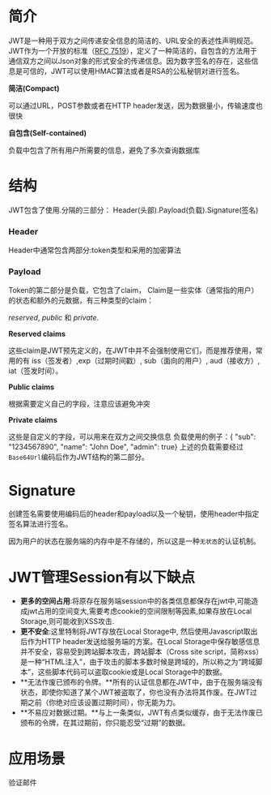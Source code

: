 # 简介

JWT是一种用于双方之间传递安全信息的简洁的、URL安全的表述性声明规范。JWT作为一个开放的标准（[RFC 7519](https://link.jianshu.com?t=https://tools.ietf.org/html/rfc7519)），定义了一种简洁的，自包含的方法用于通信双方之间以Json对象的形式安全的传递信息。因为数字签名的存在，这些信息是可信的，JWT可以使用HMAC算法或者是RSA的公私秘钥对进行签名。

**简洁\(Compact\)**

可以通过URL，POST参数或者在HTTP header发送，因为数据量小，传输速度也很快

**自包含\(Self-contained\)**

负载中包含了所有用户所需要的信息，避免了多次查询数据库

# 结构

JWT包含了使用.分隔的三部分： Header\(头部\).Payload\(负载\).Signature\(签名\)

### Header

Header中通常包含两部分:token类型和采用的加密算法

### Payload

Token的第二部分是负载，它包含了claim， Claim是一些实体（通常指的用户）的状态和额外的元数据，有三种类型的claim：

_reserved_, _public_ 和 _private_.

**Reserved claims**

这些claim是JWT预先定义的，在JWT中并不会强制使用它们，而是推荐使用，常用的有 iss（签发者）,exp（过期时间戳）, sub（面向的用户）, aud（接收方）, iat（签发时间）。

**Public claims**

根据需要定义自己的字段，注意应该避免冲突

**Private claims**

这些是自定义的字段，可以用来在双方之间交换信息 负载使用的例子：{ "sub": "1234567890", "name": "John Doe", "admin": true} 上述的负载需要经过`Base64Url`编码后作为JWT结构的第二部分。

# Signature

创建签名需要使用编码后的header和payload以及一个秘钥，使用header中指定签名算法进行签名。

因为用户的状态在服务端的内存中是不存储的，所以这是一种`无状态`的认证机制。

# JWT管理Session有以下缺点

* **更多的空间占用**:将原存在服务端session中的各类信息都保存在jwt中,可能造成jwt占用的空间变大,需要考虑cookie的空间限制等因素,如果存放在Local Storage,则可能收到XSS攻击.
* **更不安全**:这里特制将JWT存放在Local Storage中, 然后使用Javascript取出后作为HTTP header发送给服务端的方案。在Local Storage中保存敏感信息并不安全，容易受到跨站脚本攻击，跨站脚本（Cross site script，简称xss）是一种“HTML注入”，由于攻击的脚本多数时候是跨域的，所以称之为“跨域脚本”，这些脚本代码可以盗取cookie或是Local Storage中的数据。
* **无法作废已颁布的令牌。**所有的认证信息都在JWT中，由于在服务端没有状态，即使你知道了某个JWT被盗取了，你也没有办法将其作废。在JWT过期之前（你绝对应该设置过期时间），你无能为力。
* **不易应对数据过期。**与上一条类似，JWT有点类似缓存，由于无法作废已颁布的令牌，在其过期前，你只能忍受“过期”的数据。

# 应用场景

验证邮件

